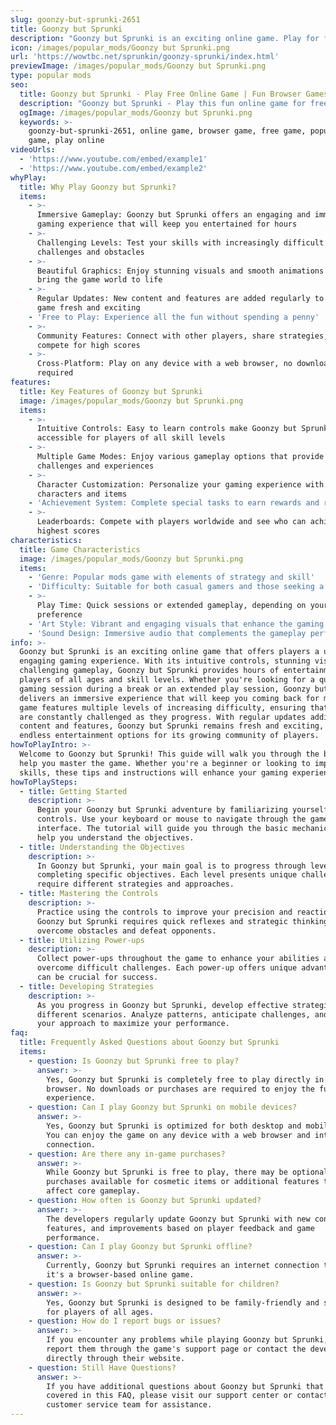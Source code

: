 ```yaml
---
slug: goonzy-but-sprunki-2651
title: Goonzy but Sprunki
description: "Goonzy but Sprunki is an exciting online game. Play for free directly in your browser!"
icon: /images/popular_mods/Goonzy but Sprunki.png
url: 'https://wowtbc.net/sprunkin/goonzy-sprunki/index.html'
previewImage: /images/popular_mods/Goonzy but Sprunki.png
type: popular mods
seo:
  title: Goonzy but Sprunki - Play Free Online Game | Fun Browser Games
  description: "Goonzy but Sprunki - Play this fun online game for free in your browser. No download required!"
  ogImage: /images/popular_mods/Goonzy but Sprunki.png
  keywords: >-
    goonzy-but-sprunki-2651, online game, browser game, free game, popular mods
    game, play online
videoUrls:
  - 'https://www.youtube.com/embed/example1'
  - 'https://www.youtube.com/embed/example2'
whyPlay:
  title: Why Play Goonzy but Sprunki?
  items:
    - >-
      Immersive Gameplay: Goonzy but Sprunki offers an engaging and immersive
      gaming experience that will keep you entertained for hours
    - >-
      Challenging Levels: Test your skills with increasingly difficult
      challenges and obstacles
    - >-
      Beautiful Graphics: Enjoy stunning visuals and smooth animations that
      bring the game world to life
    - >-
      Regular Updates: New content and features are added regularly to keep the
      game fresh and exciting
    - 'Free to Play: Experience all the fun without spending a penny'
    - >-
      Community Features: Connect with other players, share strategies, and
      compete for high scores
    - >-
      Cross-Platform: Play on any device with a web browser, no downloads
      required
features:
  title: Key Features of Goonzy but Sprunki
  image: /images/popular_mods/Goonzy but Sprunki.png
  items:
    - >-
      Intuitive Controls: Easy to learn controls make Goonzy but Sprunki
      accessible for players of all skill levels
    - >-
      Multiple Game Modes: Enjoy various gameplay options that provide different
      challenges and experiences
    - >-
      Character Customization: Personalize your gaming experience with unique
      characters and items
    - 'Achievement System: Complete special tasks to earn rewards and recognition'
    - >-
      Leaderboards: Compete with players worldwide and see who can achieve the
      highest scores
characteristics:
  title: Game Characteristics
  image: /images/popular_mods/Goonzy but Sprunki.png
  items:
    - 'Genre: Popular mods game with elements of strategy and skill'
    - 'Difficulty: Suitable for both casual gamers and those seeking a challenge'
    - >-
      Play Time: Quick sessions or extended gameplay, depending on your
      preference
    - 'Art Style: Vibrant and engaging visuals that enhance the gaming experience'
    - 'Sound Design: Immersive audio that complements the gameplay perfectly'
info: >-
  Goonzy but Sprunki is an exciting online game that offers players a unique and
  engaging gaming experience. With its intuitive controls, stunning visuals, and
  challenging gameplay, Goonzy but Sprunki provides hours of entertainment for
  players of all ages and skill levels. Whether you're looking for a quick
  gaming session during a break or an extended play session, Goonzy but Sprunki
  delivers an immersive experience that will keep you coming back for more. The
  game features multiple levels of increasing difficulty, ensuring that players
  are constantly challenged as they progress. With regular updates adding new
  content and features, Goonzy but Sprunki remains fresh and exciting, providing
  endless entertainment options for its growing community of players.
howToPlayIntro: >-
  Welcome to Goonzy but Sprunki! This guide will walk you through the basics and
  help you master the game. Whether you're a beginner or looking to improve your
  skills, these tips and instructions will enhance your gaming experience.
howToPlaySteps:
  - title: Getting Started
    description: >-
      Begin your Goonzy but Sprunki adventure by familiarizing yourself with the
      controls. Use your keyboard or mouse to navigate through the game
      interface. The tutorial will guide you through the basic mechanics and
      help you understand the objectives.
  - title: Understanding the Objectives
    description: >-
      In Goonzy but Sprunki, your main goal is to progress through levels by
      completing specific objectives. Each level presents unique challenges that
      require different strategies and approaches.
  - title: Mastering the Controls
    description: >-
      Practice using the controls to improve your precision and reaction time.
      Goonzy but Sprunki requires quick reflexes and strategic thinking to
      overcome obstacles and defeat opponents.
  - title: Utilizing Power-ups
    description: >-
      Collect power-ups throughout the game to enhance your abilities and
      overcome difficult challenges. Each power-up offers unique advantages that
      can be crucial for success.
  - title: Developing Strategies
    description: >-
      As you progress in Goonzy but Sprunki, develop effective strategies for
      different scenarios. Analyze patterns, anticipate challenges, and adapt
      your approach to maximize your performance.
faq:
  title: Frequently Asked Questions about Goonzy but Sprunki
  items:
    - question: Is Goonzy but Sprunki free to play?
      answer: >-
        Yes, Goonzy but Sprunki is completely free to play directly in your web
        browser. No downloads or purchases are required to enjoy the full game
        experience.
    - question: Can I play Goonzy but Sprunki on mobile devices?
      answer: >-
        Yes, Goonzy but Sprunki is optimized for both desktop and mobile play.
        You can enjoy the game on any device with a web browser and internet
        connection.
    - question: Are there any in-game purchases?
      answer: >-
        While Goonzy but Sprunki is free to play, there may be optional in-game
        purchases available for cosmetic items or additional features that don't
        affect core gameplay.
    - question: How often is Goonzy but Sprunki updated?
      answer: >-
        The developers regularly update Goonzy but Sprunki with new content,
        features, and improvements based on player feedback and game
        performance.
    - question: Can I play Goonzy but Sprunki offline?
      answer: >-
        Currently, Goonzy but Sprunki requires an internet connection to play as
        it's a browser-based online game.
    - question: Is Goonzy but Sprunki suitable for children?
      answer: >-
        Yes, Goonzy but Sprunki is designed to be family-friendly and suitable
        for players of all ages.
    - question: How do I report bugs or issues?
      answer: >-
        If you encounter any problems while playing Goonzy but Sprunki, you can
        report them through the game's support page or contact the developers
        directly through their website.
    - question: Still Have Questions?
      answer: >-
        If you have additional questions about Goonzy but Sprunki that aren't
        covered in this FAQ, please visit our support center or contact our
        customer service team for assistance.
---
```


